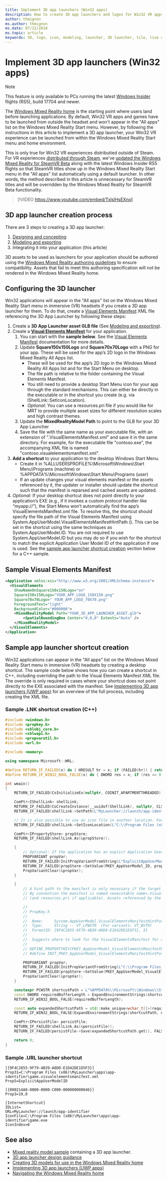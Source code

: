 ```yaml
---
title: Implement 3D app launchers (Win32 apps)
description: How to create 3D app launchers and logos for Win32 VR apps and games (distributed outside of Steam) so they show up in the Windows Mixed Reality Start menu and home environment.
author: thmignon
ms.author: thmignon
ms.date: 07/12/2018
ms.topic: article
keywords: 3D, logo, icon, modeling, launcher, 3D launcher, tile, live cube, win32
---
```


# Implement 3D app launchers (Win32 apps)

> [!NOTE]
> This feature is only available to PCs running the latest [Windows Insider](https://insider.windows.com) flights (RS5), build 17704 and newer.

The [Windows Mixed Reality home](navigating-the-windows-mixed-reality-home.md) is the starting point where users land before launching applications. By default, Win32 VR apps and games have to be launched from outside the headset and won't appear in the "All apps" list on the Windows Mixed Reality Start menu. However, by following the instructions in this article to implement a 3D app launcher, your Win32 VR experience can be launched from within the Windows Mixed Reality Start menu and home environment.

This is only true for Win32 VR experiences distributied outside of Steam. For VR experiences [distributed through Steam](updating-your-steamvr-application-for-windows-mixed-reality.md), we've [updated the Windows Mixed Reality for SteamVR Beta](https://steamcommunity.com/games/719950/announcements/detail/1687045485866139800) along with the latest Windows Insider RS5 flights so that SteamVR titles show up in the Windows Mixed Reality Start menu in the "All apps" list automatically using a default launcher. In other words, the method described in this article is unnecessary for SteamVR titles and will be overridden by the Windows Mixed Reality for SteamVR Beta functionality.

>[!VIDEO https://www.youtube.com/embed/TxIslHsEXno]

## 3D app launcher creation process

There are 3 steps to creating a 3D app launcher:
1. [Designing and concepting](3d-app-launcher-design-guidance.md)
2. [Modeling and exporting](creating-3d-models-for-use-in-the-windows-mixed-reality-home.md)
3. Integrating it into your application (this article)

3D assets to be used as launchers for your application should be authored using the [Windows Mixed Reality authoring guidelines](creating-3d-models-for-use-in-the-windows-mixed-reality-home.md) to ensure compatibility. Assets that fail to meet this authoring specification will not be rendered in the Windows Mixed Reality home.

## Configuring the 3D launcher

Win32 applications will appear in the "All apps" list on the Windows Mixed Reality Start menu in immersive (VR) headsets if you create a 3D app launcher for them. To do that, create a [Visual Elements Manifest](https://msdn.microsoft.com/en-us/library/windows/apps/dn393983.aspx) XML file referencing the 3D App Launcher by following these steps:

1. Create a **3D App Launcher asset GLB file** (See [Modeling and exporting](creating-3d-models-for-use-in-the-windows-mixed-reality-home.md)).
2. Create a **[Visual Elements Manifest](https://msdn.microsoft.com/en-us/library/windows/apps/dn393983.aspx)** for your application.
    1. You can start with the **sample below**.  See the [Visual Elements Manifest](https://msdn.microsoft.com/en-us/library/windows/apps/dn393983.aspx) documentation for more details.
    2. Update **Square150x150Logo** and **Square70x70Logo** with a PNG for your app.  These will be used for the app’s 2D logo in the Windows Mixed Reality All Apps list.
        * These will be used for the app’s 2D logo in the Windows Mixed Reality All Apps list and for the Start Menu on desktop.
        * The file path is relative to the folder containing the Visual Elements Manifest.
        * You still need to provide a desktop Start Menu icon for your app through the standard mechanisms. This can either be directly in the executable or in the shortcut you create (e.g. via IShellLink::SetIconLocation).
        * *Optional:* You can use a resources.pri file if you would like for MRT to provide multiple asset sizes for different resolution scales and high contrast themes.
    3. Update the **MixedRealityModel Path** to point to the GLB for your 3D App Launcher
    4. Save the file with the same name as your executable file, with an extension of ".VisualElementsManifest.xml" and save it in the same directory. For example, for the executable file "contoso.exe", the accompanying XML file is named "contoso.visualelementsmanifest.xml".
3. **Add a shortcut** to your application to the desktop Windows Start Menu.
    * Create it in %ALLUSERSPROFILE%\Microsoft\Windows\Start Menu\Programs (machine) or %APPDATA%\Microsoft\Windows\Start Menu\Programs (user)
    * If an update changes your visual elements manifest or the assets referenced by it, the updater or installer should update the shortcut such that the manifest is reparsed and cached assets are updated.
4. *Optional:* If your desktop shortcut does not point directly to your application’s EXE (e.g., if it invokes a custom protocol handler like “myapp://”), the Start Menu won’t automatically find the app’s VisualElementsManifest.xml file. To resolve this, the shortcut should specify the file path of the Visual Elements Manifest using System.AppUserModel.VisualElementsManifestHintPath (). This can be set in the shortcut using the same techniques as System.AppUserModel.ID. You are not required to use System.AppUserModel.ID but you may do so if you wish for the shortcut to match the explicit Application User Model ID of the application if one is used.  See the [sample app launcher shortcut creation](#sample-app-launcher-shortcut-creation) section below for a C++ sample.

## Sample Visual Elements Manifest

```xml
<Application xmlns:xsi="http://www.w3.org/2001/XMLSchema-instance">
  <VisualElements
    ShowNameOnSquare150x150Logo="on"
    Square150x150Logo="YOUR_APP_LOGO_150X150.png"
    Square70x70Logo=" YOUR_APP_LOGO_70X70.png"
    ForegroundText="light"
    BackgroundColor="#000000">
    <MixedRealityModel Path="YOUR_3D_APP_LAUNCHER_ASSET.glb">
        <SpatialBoundingBox Center="0,0,0" Extents="Auto" />
    </MixedRealityModel>
  </VisualElements>
</Application>
```

## Sample app launcher shortcut creation

Win32 applications can appear in the "All apps" list on the Windows Mixed Reality Start menu in immersive (VR) headsets by creating a desktop shortcut. The sample code below shows how you can create a shortcut in C++, including overriding the path to the Visual Elements Manifest XML file. The override is only required in cases where your shortcut does not point directly to the EXE associated with the manifest.  See [Implementing 3D app launchers (UWP apps)](implementing-3d-app-launchers.md) for an overview of the full process, including creating the XML file.

### Sample .LNK shortcut creation (C++)

```cpp
#include <windows.h>
#include <propkey.h>
#include <shlobj_core.h>
#include <shlwapi.h>
#include <propvarutil.h>
#include <wrl.h>

#include <memory>

using namespace Microsoft::WRL;

#define RETURN_IF_FAILED(x) do { HRESULT hr = x; if (FAILED(hr)) { return hr; } } while(0)
#define RETURN_IF_WIN32_BOOL_FALSE(x) do { DWORD res = x; if (res == 0) { return HRESULT_FROM_WIN32(GetLastError()); } } while(0)

int wmain()
{
    RETURN_IF_FAILED(CoInitializeEx(nullptr, COINIT_APARTMENTTHREADED));

    ComPtr<IShellLink> shellLink;
    RETURN_IF_FAILED(CoCreateInstance(__uuidof(ShellLink), nullptr, CLSCTX_INPROC_SERVER, IID_PPV_ARGS(&shellLink)));
    RETURN_IF_FAILED(shellLink->SetPath(L"MyLauncher://launch/app-identifier"));

    // It is also possible to use an icon file in another location. For example, "C:\Program Files (x86)\MyLauncher\assets\app-identifier.ico".
    RETURN_IF_FAILED(shellLink->SetIconLocation(L"C:\\Program Files (x86)\\MyLauncher\\apps\\app-identifier\\game.exe", 0 /*iIcon*/));

    ComPtr<IPropertyStore> propStore;
    RETURN_IF_FAILED(shellLink.As(&propStore));

    {
        // Optional: If the application has an explict Application User Model ID, then you should usually specify it in the shortcut.
        PROPVARIANT propVar;
        RETURN_IF_FAILED(InitPropVariantFromString(L"ExplicitAppUserModelID", &propVar));
        RETURN_IF_FAILED(propStore->SetValue(PKEY_AppUserModel_ID, propVar));
        PropVariantClear(&propVar);
    }

    {
        // A hint path to the manifest is only necessary if the target path of the shortcut is not a file path to the executable.
        // By convention the manifest is named <executable name>.VisualElementsManifest.xml and is in the same folder as the executable
        // (and resources.pri if applicable). Assets referenced by the manifest are relative to the folder containing the manifest.

        //
        // PropKey.h
        //
        //  Name:     System.AppUserModel.VisualElementsManifestHintPath -- PKEY_AppUserModel_VisualElementsManifestHintPath
        //  Type:     String -- VT_LPWSTR  (For variants: VT_BSTR)
        //  FormatID: {9F4C2855-9F79-4B39-A8D0-E1D42DE1D5F3}, 31
        //  
        //  Suggests where to look for the VisualElementsManifest for a Win32 app
        //
        // DEFINE_PROPERTYKEY(PKEY_AppUserModel_VisualElementsManifestHintPath, 0x9F4C2855, 0x9F79, 0x4B39, 0xA8, 0xD0, 0xE1, 0xD4, 0x2D, 0xE1, 0xD5, 0xF3, 31);
        // #define INIT_PKEY_AppUserModel_VisualElementsManifestHintPath { { 0x9F4C2855, 0x9F79, 0x4B39, 0xA8, 0xD0, 0xE1, 0xD4, 0x2D, 0xE1, 0xD5, 0xF3 }, 31 }

        PROPVARIANT propVar;
        RETURN_IF_FAILED(InitPropVariantFromString(L"C:\\Program Files (x86)\\MyLauncher\\apps\\app-identifier\\game.visualelementsmanifest.xml", &propVar));
        RETURN_IF_FAILED(propStore->SetValue(PKEY_AppUserModel_VisualElementsManifestHintPath, propVar));
        PropVariantClear(&propVar);
    }

    constexpr PCWSTR shortcutPath = L"%APPDATA%\\Microsoft\\Windows\\Start Menu\\Programs\\game.lnk";
    const DWORD requiredBufferLength = ExpandEnvironmentStrings(shortcutPath, nullptr, 0);
    RETURN_IF_WIN32_BOOL_FALSE(requiredBufferLength);

    const auto expandedShortcutPath = std::make_unique<wchar_t[]>(requiredBufferLength);
    RETURN_IF_WIN32_BOOL_FALSE(ExpandEnvironmentStrings(shortcutPath, expandedShortcutPath.get(), requiredBufferLength));

    ComPtr<IPersistFile> persistFile;
    RETURN_IF_FAILED(shellLink.As(&persistFile));
    RETURN_IF_FAILED(persistFile->Save(expandedShortcutPath.get(), FALSE));

    return 0;
}
```

### Sample .URL launcher shortcut 

```
[{9F4C2855-9F79-4B39-A8D0-E1D42DE1D5F3}]
Prop31=C:\Program Files (x86)\MyLauncher\apps\app-identifier\game.visualelementsmanifest.xml
Prop5=ExplicitAppUserModelID

[{000214A0-0000-0000-C000-000000000046}]
Prop3=19,0

[InternetShortcut]
IDList=
URL=MyLauncher://launch/app-identifier
IconFile=C:\Program Files (x86)\MyLauncher\apps\app-identifier\game.exe
IconIndex=0
```

## See also

* [Mixed reality model sample](https://github.com/Microsoft/Windows-universal-samples/tree/master/Samples/MixedRealityModel) containing a 3D app launcher.
* [3D app launcher design guidance](3d-app-launcher-design-guidance.md)
* [Creating 3D models for use in the Windows Mixed Reality home](creating-3d-models-for-use-in-the-windows-mixed-reality-home.md)
* [Implementing 3D app launchers (UWP apps)](implementing-3d-app-launchers.md)
* [Navigating the Windows Mixed Reality home](navigating-the-windows-mixed-reality-home.md)
